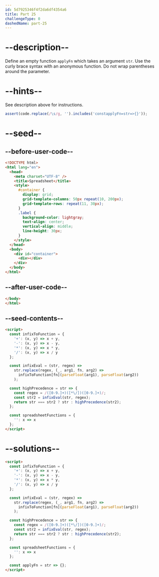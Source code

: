 ```yaml
---
id: 5d7925346f4f2da6df4354a6
title: Part 25
challengeType: 0
dashedName: part-25
---
```


# --description--

Define an empty function `applyFn` which takes an argument `str`. Use the curly brace syntax with an anonymous function. Do not wrap parentheses around the parameter.

# --hints--

See description above for instructions.

```js
assert(code.replace(/\s/g, '').includes('constapplyFn=str=>{}'));
```

# --seed--

## --before-user-code--

```html
<!DOCTYPE html>
<html lang="en">
  <head>
    <meta charset="UTF-8" />
    <title>Spreadsheet</title>
    <style>
      #container {
        display: grid;
        grid-template-columns: 50px repeat(10, 200px);
        grid-template-rows: repeat(11, 30px);
      }
      .label {
        background-color: lightgray;
        text-align: center;
        vertical-align: middle;
        line-height: 30px;
      }
    </style>
  </head>
  <body>
    <div id="container">
      <div></div>
    </div>
  </body>
</html>
```

## --after-user-code--

```html
</body>
</html>
```

## --seed-contents--

```html
<script>
  const infixToFunction = {
    '+': (x, y) => x + y,
    '-': (x, y) => x - y,
    '*': (x, y) => x * y,
    '/': (x, y) => x / y
  };

  const infixEval = (str, regex) =>
    str.replace(regex, (_, arg1, fn, arg2) =>
      infixToFunction[fn](parseFloat(arg1), parseFloat(arg2))
    );

  const highPrecedence = str => {
    const regex = /([0-9.]+)([*\/])([0-9.]+)/;
    const str2 = infixEval(str, regex);
    return str === str2 ? str : highPrecedence(str2);
  };

  const spreadsheetFunctions = {
    '': x => x
  };
</script>
```

# --solutions--

```html
<script>
  const infixToFunction = {
    '+': (x, y) => x + y,
    '-': (x, y) => x - y,
    '*': (x, y) => x * y,
    '/': (x, y) => x / y
  };

  const infixEval = (str, regex) =>
    str.replace(regex, (_, arg1, fn, arg2) =>
      infixToFunction[fn](parseFloat(arg1), parseFloat(arg2))
    );

  const highPrecedence = str => {
    const regex = /([0-9.]+)([*\/])([0-9.]+)/;
    const str2 = infixEval(str, regex);
    return str === str2 ? str : highPrecedence(str2);
  };

  const spreadsheetFunctions = {
    '': x => x
  };

  const applyFn = str => {};
</script>
```
